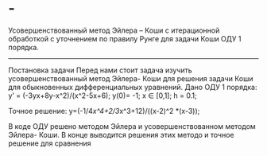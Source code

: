 # -
Усовершенствованный метод Эйлера – Коши с итерационной обработкой с уточнением по правилу Рунге для задачи Коши ОДУ 1 порядка.
_________________________________________________________________________________________________________________________________
Постановка задачи
Перед нами стоит задача изучить усовершенствованный метод Эйлера- Коши для решения задачи Коши для обыкновенных дифференциальных уравнений. 
Дано ОДУ 1 порядка:
y’ = (-3yx+8y-x^2)/(x^2-5x+6); 
y(0)= -1;
x ∈ [0,1];
h = 0.1;

Точное решение: y=(-1/4*x^4+2/3*x^3+12)/((x-2)^2 *(x-3));

В коде ОДУ решено методом Эйлера и усовершенствованном методом Эйлера- Коши.
В конце выводится решения этих методо и точное решение для сравнения
